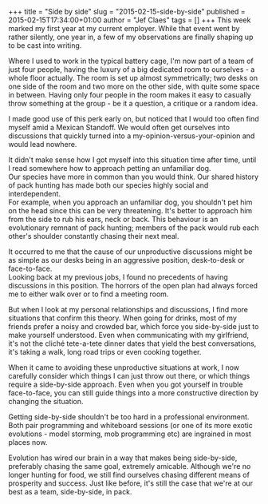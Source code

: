 +++
title = "Side by side"
slug = "2015-02-15-side-by-side"
published = 2015-02-15T17:34:00+01:00
author = "Jef Claes"
tags = []
+++
This week marked my first year at my current employer. While that event
went by rather silently, one year in, a few of my observations are
finally shaping up to be cast into writing.  
  
Where I used to work in the typical battery cage, I'm now part of a team
of just four people, having the luxury of a big dedicated room to
ourselves - a whole floor actually. The room is set up almost
symmetrically; two desks on one side of the room and two more on the
other side, with quite some space in between. Having only four people in
the room makes it easy to casually throw something at the group - be it
a question, a critique or a random idea.  
  
I made good use of this perk early on, but noticed that I would too
often find myself amid a Mexican Standoff. We would often get ourselves
into discussions that quickly turned into a
my-opinion-versus-your-opinion and would lead nowhere.  
  
It didn't make sense how I got myself into this situation time after
time, until I read somewhere how to approach petting an unfamiliar
dog.  
Our species have more in common than you would think. Our shared history
of pack hunting has made both our species highly social and
interdependent.  
For example, when you approach an unfamiliar dog, you shouldn't pet him
on the head since this can be very threatening. It's better to approach
him from the side to rub his ears, neck or back. This behaviour is an
evolutionary remnant of pack hunting; members of the pack would rub each
other's shoulder constantly chasing their next meal.  
  
It occurred to me that the cause of our unproductive discussions might
be as simple as our desks being in an aggressive position, desk-to-desk
or face-to-face.  
Looking back at my previous jobs, I found no precedents of having
discussions in this position. The horrors of the open plan had always
forced me to either walk over or to find a meeting room.  
  
But when I look at my personal relationships and discussions, I find
more situations that confirm this theory. When going for drinks, most of
my friends prefer a noisy and crowded bar, which force you side-by-side
just to make yourself understood. Even when communicating with my
girlfriend, it's not the cliché tete-a-tete dinner dates that yield the
best conversations, it's taking a walk, long road trips or even cooking
together.  
  
When it came to avoiding these unproductive situations at work, I now
carefully consider which things I can just throw out there, or which
things require a side-by-side approach. Even when you got yourself in
trouble face-to-face, you can still guide things into a more
constructive direction by changing the situation.  
  
Getting side-by-side shouldn't be too hard in a professional
environment. Both pair programming and whiteboard sessions (or one of
its more exotic evolutions - model storming, mob programming etc) are
ingrained in most places now.  
  
Evolution has wired our brain in a way that makes being side-by-side,
preferably chasing the same goal, extremely amicable. Although we're no
longer hunting for food, we still find ourselves chasing different means
of prosperity and success. Just like before, it's still the case that
we're at our best as a team, side-by-side, in pack.
